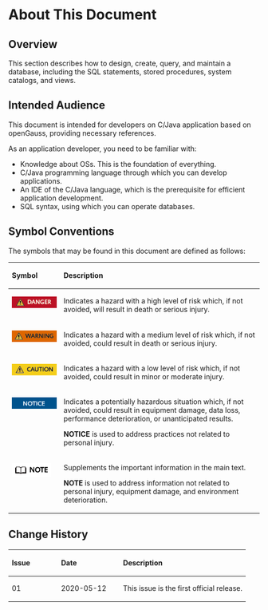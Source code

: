 # About This Document<a name="EN-US_TOPIC_0242381303"></a>

## Overview<a name="en-us_topic_0237649238_section4537382116410"></a>

This section describes how to design, create, query, and maintain a database, including the SQL statements, stored procedures, system catalogs, and views.

## Intended Audience<a name="en-us_topic_0237649238_section4378592816410"></a>

This document is intended for developers on C/Java application based on openGauss, providing necessary references.

As an application developer, you need to be familiar with:

-   Knowledge about OSs. This is the foundation of everything.
-   C/Java programming language through which you can develop applications.
-   An IDE of the C/Java language, which is the prerequisite for efficient application development.
-   SQL syntax, using which you can operate databases.

## Symbol Conventions<a name="en-us_topic_0237649238_section133020216410"></a>

The symbols that may be found in this document are defined as follows:

<a name="en-us_topic_0237649238_table2622507016410"></a>
<table><thead align="left"><tr id="en-us_topic_0237649238_row1530720816410"><th class="cellrowborder" valign="top" width="20.580000000000002%" id="mcps1.1.3.1.1"><p id="en-us_topic_0237649238_p6450074116410"><a name="en-us_topic_0237649238_p6450074116410"></a><a name="en-us_topic_0237649238_p6450074116410"></a><strong id="b85962057185212"><a name="b85962057185212"></a><a name="b85962057185212"></a>Symbol</strong></p>
</th>
<th class="cellrowborder" valign="top" width="79.42%" id="mcps1.1.3.1.2"><p id="en-us_topic_0237649238_p5435366816410"><a name="en-us_topic_0237649238_p5435366816410"></a><a name="en-us_topic_0237649238_p5435366816410"></a><strong id="b203741158185219"><a name="b203741158185219"></a><a name="b203741158185219"></a>Description</strong></p>
</th>
</tr>
</thead>
<tbody><tr id="en-us_topic_0237649238_row1372280416410"><td class="cellrowborder" valign="top" width="20.580000000000002%" headers="mcps1.1.3.1.1 "><p id="en-us_topic_0237649238_p3734547016410"><a name="en-us_topic_0237649238_p3734547016410"></a><a name="en-us_topic_0237649238_p3734547016410"></a><a name="en-us_topic_0237649238_image2670064316410"></a><a name="en-us_topic_0237649238_image2670064316410"></a><span><img class="" id="en-us_topic_0237649238_image2670064316410" src="figures/en-us_image_0242381464.png"></span></p>
</td>
<td class="cellrowborder" valign="top" width="79.42%" headers="mcps1.1.3.1.2 "><p id="en-us_topic_0237649238_p1757432116410"><a name="en-us_topic_0237649238_p1757432116410"></a><a name="en-us_topic_0237649238_p1757432116410"></a>Indicates a hazard with a high level of risk which, if not avoided, will result in death or serious injury.</p>
</td>
</tr>
<tr id="en-us_topic_0237649238_row466863216410"><td class="cellrowborder" valign="top" width="20.580000000000002%" headers="mcps1.1.3.1.1 "><p id="en-us_topic_0237649238_p1432579516410"><a name="en-us_topic_0237649238_p1432579516410"></a><a name="en-us_topic_0237649238_p1432579516410"></a><a name="en-us_topic_0237649238_image4895582316410"></a><a name="en-us_topic_0237649238_image4895582316410"></a><span><img class="" id="en-us_topic_0237649238_image4895582316410" src="figures/en-us_image_0242381460.png"></span></p>
</td>
<td class="cellrowborder" valign="top" width="79.42%" headers="mcps1.1.3.1.2 "><p id="en-us_topic_0237649238_p959197916410"><a name="en-us_topic_0237649238_p959197916410"></a><a name="en-us_topic_0237649238_p959197916410"></a>Indicates a hazard with a medium level of risk which, if not avoided, could result in death or serious injury.</p>
</td>
</tr>
<tr id="en-us_topic_0237649238_row123863216410"><td class="cellrowborder" valign="top" width="20.580000000000002%" headers="mcps1.1.3.1.1 "><p id="en-us_topic_0237649238_p1232579516410"><a name="en-us_topic_0237649238_p1232579516410"></a><a name="en-us_topic_0237649238_p1232579516410"></a><a name="en-us_topic_0237649238_image1235582316410"></a><a name="en-us_topic_0237649238_image1235582316410"></a><span><img class="" id="en-us_topic_0237649238_image1235582316410" src="figures/en-us_image_0242381461.png"></span></p>
</td>
<td class="cellrowborder" valign="top" width="79.42%" headers="mcps1.1.3.1.2 "><p id="en-us_topic_0237649238_p123197916410"><a name="en-us_topic_0237649238_p123197916410"></a><a name="en-us_topic_0237649238_p123197916410"></a>Indicates a hazard with a low level of risk which, if not avoided, could result in minor or moderate injury.</p>
</td>
</tr>
<tr id="en-us_topic_0237649238_row5786682116410"><td class="cellrowborder" valign="top" width="20.580000000000002%" headers="mcps1.1.3.1.1 "><p id="en-us_topic_0237649238_p2204984716410"><a name="en-us_topic_0237649238_p2204984716410"></a><a name="en-us_topic_0237649238_p2204984716410"></a><a name="en-us_topic_0237649238_image4504446716410"></a><a name="en-us_topic_0237649238_image4504446716410"></a><span><img class="" id="en-us_topic_0237649238_image4504446716410" src="figures/en-us_image_0242381462.png"></span></p>
</td>
<td class="cellrowborder" valign="top" width="79.42%" headers="mcps1.1.3.1.2 "><p id="en-us_topic_0237649238_p4388861916410"><a name="en-us_topic_0237649238_p4388861916410"></a><a name="en-us_topic_0237649238_p4388861916410"></a>Indicates a potentially hazardous situation which, if not avoided, could result in equipment damage, data loss, performance deterioration, or unanticipated results.</p>
<p id="en-us_topic_0237649238_p1238861916410"><a name="en-us_topic_0237649238_p1238861916410"></a><a name="en-us_topic_0237649238_p1238861916410"></a><strong id="b154916151538"><a name="b154916151538"></a><a name="b154916151538"></a>NOTICE</strong> is used to address practices not related to personal injury.</p>
</td>
</tr>
<tr id="en-us_topic_0237649238_row2856923116410"><td class="cellrowborder" valign="top" width="20.580000000000002%" headers="mcps1.1.3.1.1 "><p id="en-us_topic_0237649238_p5555360116410"><a name="en-us_topic_0237649238_p5555360116410"></a><a name="en-us_topic_0237649238_p5555360116410"></a><a name="en-us_topic_0237649238_image799324016410"></a><a name="en-us_topic_0237649238_image799324016410"></a><span><img class="" id="en-us_topic_0237649238_image799324016410" src="figures/en-us_image_0242381463.png"></span></p>
</td>
<td class="cellrowborder" valign="top" width="79.42%" headers="mcps1.1.3.1.2 "><p id="en-us_topic_0237649238_p4612588116410"><a name="en-us_topic_0237649238_p4612588116410"></a><a name="en-us_topic_0237649238_p4612588116410"></a>Supplements the important information in the main text.</p>
<p id="en-us_topic_0237649238_p1232588116410"><a name="en-us_topic_0237649238_p1232588116410"></a><a name="en-us_topic_0237649238_p1232588116410"></a><strong id="b1059513185532"><a name="b1059513185532"></a><a name="b1059513185532"></a>NOTE</strong> is used to address information not related to personal injury, equipment damage, and environment deterioration.</p>
</td>
</tr>
</tbody>
</table>

## Change History<a name="en-us_topic_0237649238_section2467512116410"></a>

<a name="en-us_topic_0237649238_table1557726816410"></a>
<table><thead align="left"><tr id="en-us_topic_0237649238_row2942532716410"><th class="cellrowborder" valign="top" width="20.72%" id="mcps1.1.4.1.1"><p id="en-us_topic_0237649238_p3778275416410"><a name="en-us_topic_0237649238_p3778275416410"></a><a name="en-us_topic_0237649238_p3778275416410"></a>Issue</p>
</th>
<th class="cellrowborder" valign="top" width="26.119999999999997%" id="mcps1.1.4.1.2"><p id="en-us_topic_0237649238_p5627845516410"><a name="en-us_topic_0237649238_p5627845516410"></a><a name="en-us_topic_0237649238_p5627845516410"></a>Date</p>
</th>
<th class="cellrowborder" valign="top" width="53.16%" id="mcps1.1.4.1.3"><p id="en-us_topic_0237649238_p2382284816410"><a name="en-us_topic_0237649238_p2382284816410"></a><a name="en-us_topic_0237649238_p2382284816410"></a><strong id="b4370122165312"><a name="b4370122165312"></a><a name="b4370122165312"></a>Description</strong></p>
</th>
</tr>
</thead>
<tbody><tr id="en-us_topic_0237649238_row5947359616410"><td class="cellrowborder" valign="top" width="20.72%" headers="mcps1.1.4.1.1 "><p id="en-us_topic_0237649238_p2149706016410"><a name="en-us_topic_0237649238_p2149706016410"></a><a name="en-us_topic_0237649238_p2149706016410"></a>01</p>
</td>
<td class="cellrowborder" valign="top" width="26.119999999999997%" headers="mcps1.1.4.1.2 "><p id="en-us_topic_0237649238_p648803616410"><a name="en-us_topic_0237649238_p648803616410"></a><a name="en-us_topic_0237649238_p648803616410"></a>2020-05-12</p>
</td>
<td class="cellrowborder" valign="top" width="53.16%" headers="mcps1.1.4.1.3 "><p id="en-us_topic_0237649238_p1946537916410"><a name="en-us_topic_0237649238_p1946537916410"></a><a name="en-us_topic_0237649238_p1946537916410"></a>This issue is the first official release.</p>
</td>
</tr>
</tbody>
</table>

